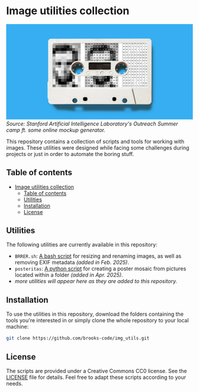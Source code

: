 # Image utilities collection

![Banner Image](/img/1.jpg "A banner image depicting an audio K7 with a sticker on it.")
*Source: Stanford Artificial Intelligence Laboratory's Outreach Summer camp ft. some online mockup generator.*

This repository contains a collection of scripts and tools for working with images. These utilities were designed while facing some challenges during projects or just in order to automate the boring stuff.

## Table of contents

- [Image utilities collection](#image-utilities-collection)
  - [Table of contents](#table-of-contents)
  - [Utilities](#utilities)
  - [Installation](#installation)
  - [License](#license)

## Utilities

The following utilities are currently available in this repository:

* `BRRER.sh`: [A bash script](https://github.com/brooks-code/jpeg-tidy) for resizing and renaming images, as well as removing EXIF metadata *(added in Feb. 2025)*.
* `posteritas`: [A python script](https://github.com/brooks-code/posteritas) for creating a poster mosaic from pictures located within a folder *(added in Apr. 2025)*.
* *more utilities will appear here as they are added to this repository.*

## Installation

To use the utilities in this repository, download the folders containing the tools you're interested in or simply clone the whole repository to your local machine:

```bash
git clone https://github.com/brooks-code/img_utils.git
```

## License

The scripts are provided under a Creative Commons CC0 license. See the [LICENSE](/LICENSE) file for details.
Feel free to adapt these scripts according to your needs.
